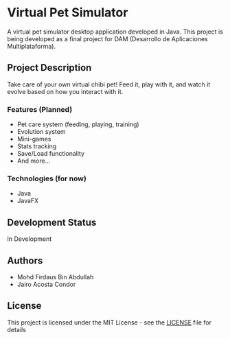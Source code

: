 # Virtual Pet Simulator

A virtual pet simulator desktop application developed in Java. This project is being developed as a final project for DAM (Desarrollo de Aplicaciones Multiplataforma).

## Project Description
Take care of your own virtual chibi pet! Feed it, play with it, and watch it evolve based on how you interact with it.

### Features (Planned)
- Pet care system (feeding, playing, training)
- Evolution system
- Mini-games
- Stats tracking
- Save/Load functionality
- And more...

### Technologies (for now)
- Java
- JavaFX

## Development Status
In Development

## Authors
- Mohd Firdaus Bin Abdullah
- Jairo Acosta Condor

## License
This project is licensed under the MIT License - see the [LICENSE](LICENSE) file for details
